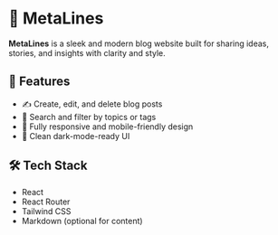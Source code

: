 # 📝 MetaLines

**MetaLines** is a sleek and modern blog website built for sharing ideas, stories, and insights with clarity and style.

## 🚀 Features

- ✍️ Create, edit, and delete blog posts
- 🔎 Search and filter by topics or tags
- 📱 Fully responsive and mobile-friendly design
- 🌙 Clean dark-mode-ready UI

## 🛠️ Tech Stack

- React
- React Router
- Tailwind CSS
- Markdown (optional for content)

